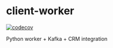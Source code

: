 # client-worker

[![codecov](https://codecov.io/gh/alexsadovnikov/client-worker/branch/main/graph/badge.svg)](https://codecov.io/gh/alexsadovnikov/client-worker)

Python worker + Kafka + CRM integration
